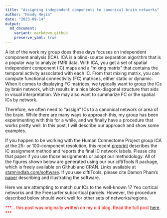 ```yaml
---
title: "Assigning independent components to canonical brain networks"
author: "Mandy Mejia"
date: "2023-09-14"
output:
  md_document:
    variant: markdown_github
    preserve_yaml: true
---
```


A lot of the work my group does these days focuses on independent
component analysis (ICA). ICA is a blind-source separation algorithm
that is a popular way to analyze fMRI data. With ICA, you get a set of
spatial independent component (IC) maps and a “mixing matrix” that
contains the temporal activity associated with each IC. From that mixing
matrix, you can compute functional connectivity (FC) matrices, either
static or dynamic. When it comes to displaying FC matrices, we typically
want to group the ICs by brain network, which results in a nice
block-diagonal structure that aids in visual interpretation. We may also
want to summarize FC or the spatial ICs by network.

Therefore, we often need to “assign” ICs to a canonical network or area
of the brain. While there are many ways to approach this, my group has
been experimenting with this for a while, and we finally have a
procedure that works pretty well. In this post, I will describe our
approach and show some examples.

If you happen to be working with the Human Connectome Project group ICA
at the 25- or 100-component resolution, this recent
[preprint](https://arxiv.org/abs/2311.03791) describes the IC assignment
method and reports the final IC network labels. Please cite that paper
if you use those assignments or adopt our methodology. All of the
figures shown below are generated using our our ciftiTools R package,
which is freely available on Github and CRAN. Links available at
[statmindlab.com/software](https://www.statmindlab.com/software). If you
use ciftiTools, please cite Damon Pham’s
[paper](https://www.sciencedirect.com/science/article/pii/S1053811922000076)
describing and illustrating the software.

Here we are attempting to match our ICs to the well-known 17 Yeo
cortical networks and the Freesurfer subcortical parcels. However, the
procedure described below should work well for other sets of
networks/regions.

<span style="color:red"> ***… this post was originally written on my old
blog. Read the full post
[here](https://mandymejia.wordpress.com/2023/09/14/assigning-independent-components-to-canonical-brain-networks/).
*** </span>
